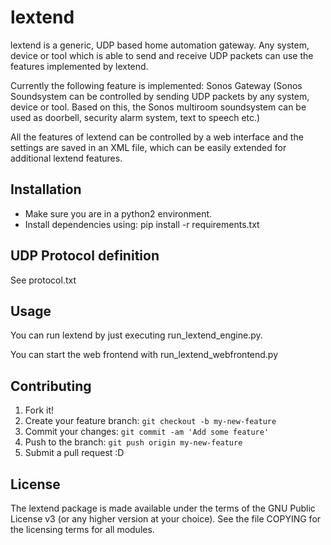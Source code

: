 # lextend

lextend is a generic, UDP based home automation gateway. Any system, device or tool which is able to send and receive
UDP packets can use the features implemented by lextend.

Currently the following feature is implemented: 
Sonos Gateway (Sonos Soundsystem can be controlled by sending UDP packets by any system, device or tool. Based on this, the Sonos multiroom soundsystem can be used as doorbell, security alarm system, text to speech etc.)

All the features of lextend can be controlled by a web interface and the settings are saved in an XML file, which can be easily extended for additional lextend features.

## Installation

* Make sure you are in a python2 environment.
* Install dependencies using: pip install -r requirements.txt

## UDP Protocol definition

See protocol.txt

## Usage

You can run lextend by just executing run_lextend_engine.py.

You can start the web frontend with run_lextend_webfrontend.py

## Contributing

1. Fork it!
2. Create your feature branch: `git checkout -b my-new-feature`
3. Commit your changes: `git commit -am 'Add some feature'`
4. Push to the branch: `git push origin my-new-feature`
5. Submit a pull request :D

## License

The lextend package is made available under the terms of the GNU Public License v3 (or any higher version at your choice). See the file COPYING for the licensing terms for all modules.

